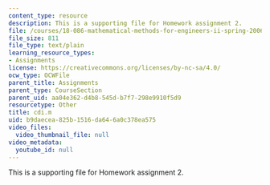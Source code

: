 ```yaml
---
content_type: resource
description: This is a supporting file for Homework assignment 2.
file: /courses/18-086-mathematical-methods-for-engineers-ii-spring-2006/b9daecea825b1516da646a0c378ea575_cdi.m
file_size: 811
file_type: text/plain
learning_resource_types:
- Assignments
license: https://creativecommons.org/licenses/by-nc-sa/4.0/
ocw_type: OCWFile
parent_title: Assignments
parent_type: CourseSection
parent_uid: aa04e362-d4b8-545d-b7f7-298e9910f5d9
resourcetype: Other
title: cdi.m
uid: b9daecea-825b-1516-da64-6a0c378ea575
video_files:
  video_thumbnail_file: null
video_metadata:
  youtube_id: null
---
```

This is a supporting file for Homework assignment 2.